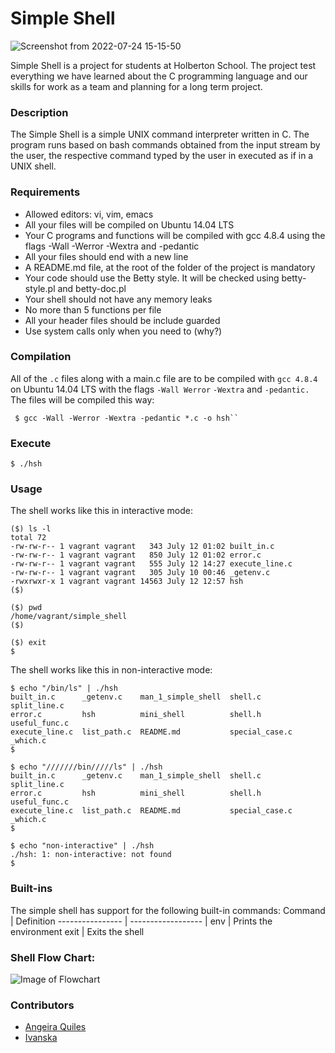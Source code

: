 # Simple Shell

![Screenshot from 2022-07-24 15-15-50](https://user-images.githubusercontent.com/105127608/180814389-c8c027d8-4f92-4b18-b97b-6e0f66694ad6.png)

Simple Shell is a project for students at Holberton School. The project test everything we have learned about the C programming language and our skills for work as a team and planning for a long term project.
### Description
The Simple Shell is a simple UNIX command interpreter written in C. The program runs based on bash commands obtained from the input stream by the user, the respective command typed by the user in executed as if in a UNIX shell.

### Requirements
- Allowed editors: vi, vim, emacs
- All your files will be compiled on Ubuntu 14.04 LTS
- Your C programs and functions will be compiled with gcc 4.8.4 using the flags -Wall -Werror -Wextra and -pedantic
- All your files should end with a new line
- A README.md file, at the root of the folder of the project is mandatory
- Your code should use the Betty style. It will be checked using betty-style.pl and betty-doc.pl
- Your shell should not have any memory leaks
- No more than 5 functions per file
- All your header files should be include guarded
- Use system calls only when you need to (why?)
### Compilation
All of the ``.c`` files along with a main.c file are to be compiled with ``gcc 4.8.4`` on Ubuntu 14.04 LTS with the flags ``-Wall Werror`` ``-Wextra`` and ``-pedantic.``
The files will be compiled this way:
```{bash}
 $ gcc -Wall -Werror -Wextra -pedantic *.c -o hsh``
```

### Execute
```{bash}
$ ./hsh
```

### Usage
The shell works like this in interactive mode:

```{bash}
($) ls -l
total 72
-rw-rw-r-- 1 vagrant vagrant   343 July 12 01:02 built_in.c
-rw-rw-r-- 1 vagrant vagrant   850 July 12 01:02 error.c
-rw-rw-r-- 1 vagrant vagrant   555 July 12 14:27 execute_line.c
-rw-rw-r-- 1 vagrant vagrant   305 July 10 00:46 _getenv.c
-rwxrwxr-x 1 vagrant vagrant 14563 July 12 12:57 hsh
($)
```
```{bash}
($) pwd
/home/vagrant/simple_shell
($)
```
```{bash}
($) exit
$
```
The shell works like this in non-interactive mode:
```{bash}
$ echo "/bin/ls" | ./hsh
built_in.c      _getenv.c    man_1_simple_shell  shell.c         split_line.c
error.c         hsh          mini_shell          shell.h         useful_func.c
execute_line.c  list_path.c  README.md           special_case.c  _which.c
$
```
```{bash}
$ echo "///////bin/////ls" | ./hsh
built_in.c      _getenv.c    man_1_simple_shell  shell.c         split_line.c
error.c         hsh          mini_shell          shell.h         useful_func.c
execute_line.c  list_path.c  README.md           special_case.c  _which.c
$
```
```{bash}
$ echo "non-interactive" | ./hsh
./hsh: 1: non-interactive: not found
$
```
### Built-ins
The simple shell has support for the following built-in commands:
Command   |   Definition
---------------- | ------------------ |
env | Prints the environment
exit | Exits the shell
### Shell Flow Chart:

![Image of Flowchart](https://i.imgur.com/WcN0ccr.jpg)

### Contributors
- [Angeira Quiles](https://github.com/AngeiraT)
- [Ivanska](https://github.com/)
